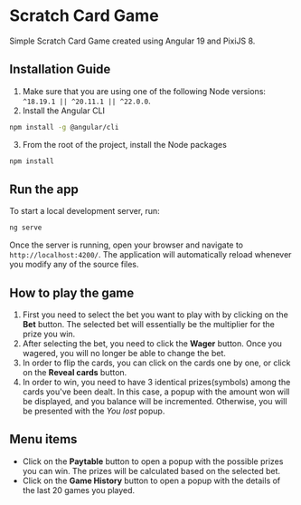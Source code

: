 # Scratch Card Game

Simple Scratch Card Game created using Angular 19 and PixiJS 8.

## Installation Guide

1. Make sure that you are using one of the following Node versions: 	`^18.19.1 || ^20.11.1 || ^22.0.0`. 
2. Install the Angular CLI
```bash
npm install -g @angular/cli
```
3. From the root of the project, install the Node packages
```bash
npm install
```
## Run the app

To start a local development server, run:

```bash
ng serve
```

Once the server is running, open your browser and navigate to `http://localhost:4200/`. The application will automatically reload whenever you modify any of the source files.

## How to play the game

1. First you need to select the bet you want to play with by clicking on the **Bet** button. The selected bet will essentially be the multiplier for the prize you win.
2. After selecting the bet, you need to click the **Wager** button. Once you wagered, you will no longer be able to change the bet.
3. In order to flip the cards, you can click on the cards one by one, or click on the **Reveal cards** button.
4. In order to win, you need to have 3 identical prizes(symbols) among the cards you've been dealt. In this case, a popup with the amount won will be displayed, and you balance will be incremented. Otherwise, you will be presented with the *You lost* popup.

## Menu items

- Click on the **Paytable** button to open a popup with the possible prizes you can win. The prizes will be calculated based on the selected bet.
- Click on the **Game History** button to open a popup with the details of the last 20 games you played.
